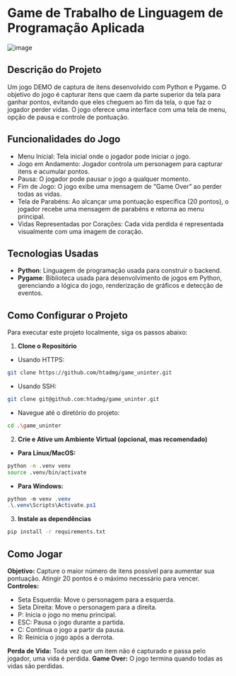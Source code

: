 # Game de Trabalho de Linguagem de Programação Aplicada
![image](https://github.com/user-attachments/assets/3a310aae-5b4e-4736-affb-591cd0545f0b)

## Descrição do Projeto
Um jogo DEMO de captura de itens desenvolvido com Python e Pygame. O objetivo do jogo é capturar itens que caem da parte superior da tela para ganhar pontos, evitando que eles cheguem ao fim da tela, o que faz o jogador perder vidas. O jogo oferece uma interface com uma tela de menu, opção de pausa e controle de pontuação.
## Funcionalidades do Jogo
- Menu Inicial: Tela inicial onde o jogador pode iniciar o jogo.
- Jogo em Andamento: Jogador controla um personagem para capturar itens e acumular pontos.
- Pausa: O jogador pode pausar o jogo a qualquer momento.
- Fim de Jogo: O jogo exibe uma mensagem de “Game Over” ao perder todas as vidas.
- Tela de Parabéns: Ao alcançar uma pontuação específica (20 pontos), o jogador recebe uma mensagem de parabéns e retorna ao menu principal.
- Vidas Representadas por Corações: Cada vida perdida é representada visualmente com uma imagem de coração.
## Tecnologias Usadas
- **Python**: Linguagem de programação usada para construir o backend.
- **Pygame**:  Biblioteca usada para desenvolvimento de jogos em Python, gerenciando a lógica do jogo, renderização de gráficos e detecção de eventos.

## Como Configurar o Projeto
Para executar este projeto localmente, siga os passos abaixo:
1. **Clone o Repositório**
- Usando HTTPS:
```bash
git clone https://github.com/htadmg/game_uninter.git
```
- Usando SSH:
```bash
git clone git@github.com:htadmg/game_uninter.git
```
- Navegue até o diretório do projeto:
```bash
cd .\game_uninter
```
2. **Crie e Ative um Ambiente Virtual (opcional, mas recomendado)**
- **Para Linux/MacOS:**
```bash
python -m .venv venv
source .venv/bin/activate
```
- **Para Windows:**
```powershell
python -m venv .venv
.\.venv\Scripts\Activate.ps1
```
3. **Instale as dependências**
```bash
pip install -r requirements.txt
```
## Como Jogar
**Objetivo:** Capture o maior número de itens possível para aumentar sua pontuação. Atingir 20 pontos é o máximo necessário para vencer.
**Controles:**
- Seta Esquerda: Move o personagem para a esquerda.
- Seta Direita: Move o personagem para a direita.
- P: Inicia o jogo no menu principal.
- ESC: Pausa o jogo durante a partida.
- C: Continua o jogo a partir da pausa.
- R: Reinicia o jogo após a derrota.
  
**Perda de Vida:** Toda vez que um item não é capturado e passa pelo jogador, uma vida é perdida.
**Game Over:** O jogo termina quando todas as vidas são perdidas.
